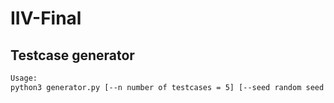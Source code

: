 # IIV-Final

## Testcase generator

```bash
Usage:
python3 generator.py [--n number of testcases = 5] [--seed random seed = 123] [--path path to store testcases = ./testcases] [--pay_prob probability a vehicle paying = 0.25] [--pay_max maximum value a vehicle would pay = 10000]
```
